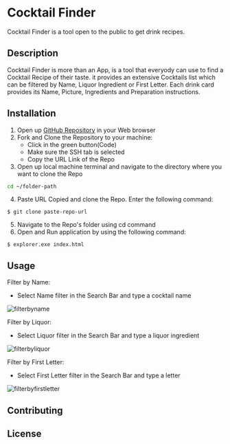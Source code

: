 
# Cocktail Finder

Cocktail Finder is a tool open to the public to get drink recipes.

## Description

Cocktail Finder is more than an App, is a tool that everyody can use to find a Cocktail Recipe of their taste.
it provides an extensive Cocktails list which can be filtered by Name, Liquor Ingredient or First Letter.
Each drink card provides its Name, Picture, Ingredients and Preparation instructions.

## Installation

1. Open up [GitHub Repository](https://github.com/Jsebas0721/phase-1-final-project-cocktail-finder) in your Web browser
2. Fork and Clone the Repository to your machine:
   - Click in the green button(Code)
   - Make sure the SSH tab is selected 
   - Copy the URL Link of the Repo 
3. Open up local machine terminal and navigate to the directory where you want to clone the Repo
```bash
cd ~/folder-path
```
4. Paste URL Copied and clone the Repo. Enter the following command: 
```
$ git clone paste-repo-url
```
5. Navigate to the Repo's folder using cd command
6. Open and Run application by using the following command:
```
$ explorer.exe index.html
```

## Usage

Filter by Name:
- Select Name filter in the Search Bar and type a cocktail name

![filterbyname](https://user-images.githubusercontent.com/108071188/196213671-76c05422-ae6d-4aec-ac29-8747c1789d1f.PNG)

Filter by Liquor:
- Select Liquor filter in the Search Bar and type a liquor ingredient

![filterbyliquor](https://user-images.githubusercontent.com/108071188/196215740-749fc5ac-1a14-4390-a270-68ec2d80d1b7.PNG)

Filter by First Letter:
- Select First Letter filter in the Search Bar and type a letter

![filterbyfirstletter](https://user-images.githubusercontent.com/108071188/196215971-09bb320a-3da6-427d-8a6e-0dd88e1d587e.PNG)


## Contributing


## License
